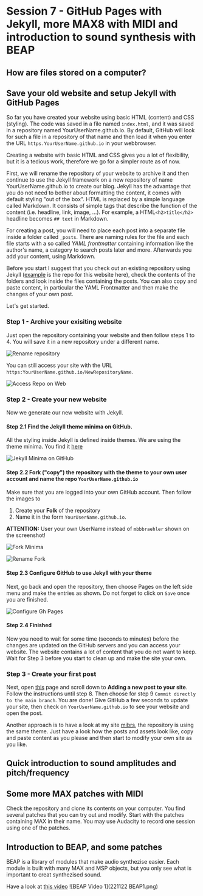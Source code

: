 # Session 7 - GitHub Pages with Jekyll, more MAX8 with MIDI and introduction to sound synthesis with BEAP

## How are files stored on a computer?

## Save your old website and setup Jekyll with GitHub Pages
So far you have created your website using basic HTML (content) and CSS (styling). The code was saved in a file named ```index.html```, and it was saved in a repository named YourUserName.github.io. By default, GitHub will look for such a file in a repository of that name and then load it when you enter the URL ```https.YourUserName.github.io``` in your webbrowser.

Creating a website with basic HTML and CSS gives you a lot of flexibility, but it is a tedious work, therefore we go for a simpler route as of now. 

First, we will rename the repository of your website to archive it and then continue to use the Jekyll framework on a new repository of name YourUserName.github.io to create our blog. Jekyll has the advantage that you do not need to bother about formatting the content, it comes with default styling "out of the box". HTML is replaced by a simple language called Markdown. It consists of simple tags that describe the function of the content (i.e. headline, link, image, ...). For example, a HTML```<h2>title</h2>``` headline becomes ```## text``` in Markdown.

For creating a post, you will need to place each post into a separate file inside a folder called ```_posts```. There are naming rules for the file and each file starts with a so called *YAML frontmatter* containing information like the author's name, a category to search posts later and more. Afterwards you add your content, using Markdown.

Before you start I suggest that you check out an existing repository using Jekyll ([example](https://github.com/mibrs/mibrs.github.io) is the repo for this website here), check the contents of the folders and look inside the files containing the posts. You can also copy and paste content, in particular the YAML Frontmatter and then make the changes of your own post.

Let's get started.

### Step 1 - Archive your exisiting website
Just open the repository containing your website and then follow steps 1 to 4. You will save it in a new repository under a different name.

![Rename repository](221122RenameGhRepo.png)

You can still access your site with the URL ```https:YourUserName.github.io/NewRepositoryName```.

![Access Repo on Web](221122GhAccessRepoOnWeb.png)

### Step 2 - Create your new website
Now we generate our new website with Jekyll.

#### Step 2.1 Find the Jekyll theme minima on GitHub.
All the styling inside Jekyll is defined inside themes. We are using the theme minima. You find it [here](https://github.com/jekyll/minima)

![Jekyll Minima on GitHub](221122JekyllMinimaRepo.png)

#### Step 2.2 Fork ("copy") the repository with the theme to your own user account and name the repo ```YourUserName.github.io```

Make sure that you are logged into your own GitHub account. Then follow the images to
1. Create your **Folk** of the repository
2. Name it in the form ```YourUserName.github.io```.

**ATTENTION:** User your own UserName instead of ```mbbbraehler``` shown on the screenshot!

![Fork Minima](221122ForkMinima.png)

![Rename Fork](221122NameFolkGh.png)

#### Step 2.3 Configure GitHub to use Jekyll with your theme
Next, go back and open the repository, then choose Pages on the left side menu and make the entries as shown. Do not forget to click on ```Save``` once you are finished.

![Configure Gh Pages](221122ConfigureGhPages.png)

#### Step 2.4 Finished
Now you need to wait for some time (seconds to minutes) before the changes are updated on the GitHub servers and you can access your website. The website contains a lot of content that you do not want to keep. Wait for Step 3 before you start to clean up and make the site your own.


### Step 3 - Create your first post
Next, open [this](https://docs.github.com/en/pages/setting-up-a-github-pages-site-with-jekyll/adding-content-to-your-github-pages-site-using-jekyll#about-content-in-jekyll-sites) page and scroll down to **Adding a new post to your site**. Follow the instructions until step 8. Then choose for step 9 ```Commit directly to the main branch```. You are done! Give GitHub a few seconds to update your site, then check on ```YourUserName.github.io``` to see your website and open the post.

Another approach is to have a look at my site [mibrs](https://github.com/mibrs/mibrs.github.io), the repository is using the same theme. Just have a look how the posts and assets look like, copy and paste content as you please and then start to modify your own site as you like.

## Quick introduction to sound amplitudes and pitch/frequency

## Some more MAX patches with MIDI
Check the repository and clone its contents on your computer. You find several patches that you can try out and modify. Start with the patches containing MAX in their name. You may use Audacity to record one session using one of the patches. 

## Introduction to BEAP, and some patches
BEAP is a library of modules that make audio synthezise easier. Each module is built with many MAX and MSP objects, but you only see what is important to creat synthezised sound. 

Have a look at [this video](https://youtu.be/RhsQLUFLOAg)
![BEAP Video 1](221122 BEAP1.png)

